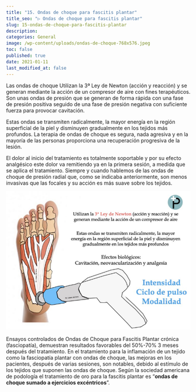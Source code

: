 ```yaml
---
title: "15. Ondas de choque para fascitis plantar"
title_seo: "▷ Ondas de choque para fascitis plantar"
slug: 15-ondas-de-choque-para-fascitis-plantar
description:
categories: General
image: /wp-content/uploads/ondas-de-choque-768x576.jpeg
toc: false
published: true
date: 2021-01-11
last_modified_at: false
---
```

Las ondas de choque Utilizan la 3ª Ley de Newton (acción y reacción) y se generan mediante la acción de un compresor de aire con fines terapéuticos. Son unas ondas de presión que se generan de forma rápida con una fase de presión positiva seguido de una fase de presión negativa con suficiente fuerza para provocar cavitación.

Estas ondas se transmiten radicalmente, la mayor energía en la región superficial de la piel y disminuyen gradualmente en los tejidos más profundos. La terapia de ondas de choque es segura, nada agresiva y en la mayoría de las personas proporciona una recuperación progresiva de la lesión.

El dolor al inicio del tratamiento es totalmente soportable y por su efecto analgésico este dolor va remitiendo ya en la primera sesión, a medida que se aplica el tratamiento. Siempre y cuando hablemos de las ondas de choque de presión radial que, como se indicaba anteriormente, son menos invasivas que las focales y su acción es más suave sobre los tejidos.

![intensidad, ciclo de pulso y modalidad](/wp-content/uploads/ondas-de-choque-en-fascitis-plantar-768x576.jpeg)

Ensayos controlados de Ondas de Choque para Fascitis Plantar crónica (fasciopatía), demuestran resultados favorables del 50%-70% 3 meses después del tratamiento. En el tratamiento para la inflamación de un tejido como la fasciopatía plantar con ondas de choque, las mejoras en los pacientes, después de varias sesiones, son notables, debido al estímulo de los tejidos que suponen las ondas de choque. Según la sociedad americana de podología el tratamiento de oro para la fascitis plantar es “__ondas de choque sumado a ejercicios excéntricos__”.